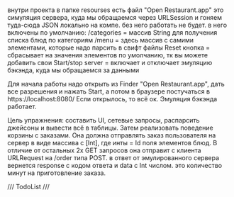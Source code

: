 #  

внутри проекта в папке resourses есть файл "Open Restaurant.app"
это симуляция сервера, куда мы обращаемся через URLSession и гоняем туда-сюда JSON локально на компе. без него работать не будет.
в него включены по умолчанию:
   /categories = массив String для получения списка блюд по категориям
   /menu = здесь массив с самими элементами, которые надо парсить в свифт файлы
   Reset кнопка = сбрасывает на значения элементов по умолчанию, тк вы можете добавить свои
   Start/stop server = включает и отключает эмуляцию бэкэнда, куда мы обращаемся за данными
   
   Для начала работы надо открыть из Finder "Open Restaurant.app", дать все разрешения и нажать Start, а потом в браузере постучаться в  https://localhost:8080/
   Если открылось, то всё ок. Эмуляция бэкэнда работает.
   
   Цель упражнения: составить UI, сетевые запросы, распарсить джейсоны и вывести всё в таблицы. Затем реализовать поведение корзины с заказами. Она должна отправлять заказ пользователя на сервер в виде массива с [Int], где инты = Id поля элементов блюд.
    В отличие от остальных 2х GET запросов она отправит с клиента URLRequest на /order  типа POST.  в ответ от эмулированного сервера вернется response c кодом ответа и data с Int числом. это количество минут на приготовление заказа. 
   
   
   /// TodoList  ///

